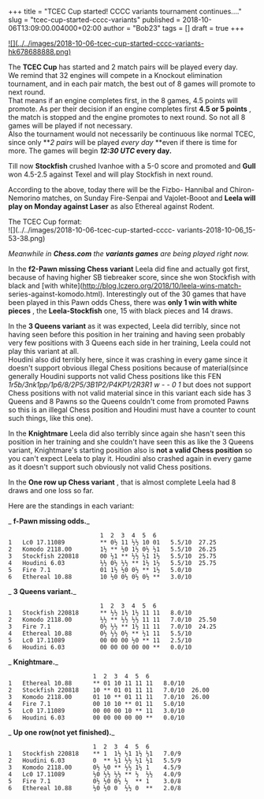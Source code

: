+++
title = "TCEC Cup started! CCCC variants tournament continues...."
slug = "tcec-cup-started-cccc-variants"
published = 2018-10-06T13:09:00.004000+02:00
author = "Bob23"
tags = []
draft = true
+++

[![](../../images/2018-10-06-tcec-cup-started-cccc-variants-
hk678688888.png)](https://3.bp.blogspot.com/-EUuhSUNK1rE/W7jIS1e83LI/AAAAAAAAAXo/zrM_1vDSJPkpmRyNl32VFObvLrQB2QG6ACLcBGAs/s1600/hk678688888.png)

  
  
The **TCEC Cup** has started and 2 match pairs will be played every day.  
We remind that 32 engines will compete in a Knockout elimination tournament,
and in each pair match, the best out of 8 games will promote to next round.  
That means if an engine completes first, in the 8 games, 4.5 points will
promote. As per their decision if an engine completes first **4.5 or 5
points** , the match is stopped and the engine promotes to next round. So not
all 8 games will be played if not necessary.  
Also the tournament would not necessarily be continuous like normal TCEC,
since only **_2 pairs_ will be played _every day_ **even if there is time for
more. The games will begin **_12:30 UTC_ every day.**  
  
Till now **Stockfish** crushed Ivanhoe with a 5-0 score and promoted and
**Gull** won 4.5-2.5 against Texel and will play Stockfish in next round.  
  
According to the above, today there will be the Fizbo- Hannibal and Chiron-
Nemorino matches, on Sunday Fire-Senpai and Vajolet-Booot and **Leela will
play on Monday against Laser** as also Ethereal against Rodent.  
  
The TCEC Cup format:  
![](../../images/2018-10-06-tcec-cup-started-cccc-
variants-2018-10-06_15-53-38.png)  
  
  
_Meanwhile in **Chess.com** the **variants games** are being played right
now._  
  
In the **f2-Pawn missing Chess variant** Leela did fine and actually got
first, because of having higher SB tiebreaker score, since she won Stockfish
with black and [with white](http://blog.lczero.org/2018/10/leela-wins-match-
series-against-komodo.html). Interestingly out of the 30 games that have been
played in this Pawn odds Chess, there was **only 1 win with white pieces** ,
the **Leela-Stockfish** one, 15 with black pieces and 14 draws.  
  
In the **3 Queens variant** as it was expected, Leela did terribly, since not
having seen before this position in her training and having seen probably very
few positions with 3 Queens each side in her training, Leela could not play
this variant at all.  
Houdini also did terribly here, since it was crashing in every game since it
doesn't support obvious illegal Chess positions because of material(since
generally Houdini supports not valid Chess positions like this FEN
_1r5b/3nk1pp/1p6/8/2P5/3B1P2/P4KP1/2R3R1 w - - 0 1_ but does not support Chess
positions with not valid material since in this variant each side has 3 Queens
and 8 Pawns so the Queens couldn't come from promoted Pawns so this is an
illegal Chess position and Houdini must have a counter to count such things,
like this one).  
  
In the **Knightmare** Leela did also terribly since again she hasn't seen this
position in her training and she couldn't have seen this as like the 3 Queens
variant, Knightmare's starting position also is **not a valid Chess position**
so you can't expect Leela to play it. Houdini also crashed again in every game
as it doesn't support such obviously not valid Chess positions.  
  
In the **One row up Chess variant** , that is almost complete Leela had 8
draws and one loss so far.  
  
  
Here are the standings in each variant:  
  
 _ **f-Pawn missing odds.**_  

    
    
                              1  2  3  4  5  6    
    1   Lc0 17.11089          ** 0½ 11 ½½ 10 01   5.5/10  27.25  
    2   Komodo 2118.00        1½ ** ½0 1½ 0½ ½1   5.5/10  26.25  
    3   Stockfish 220818      00 ½1 ** ½½ ½1 1½   5.5/10  25.75  
    4   Houdini 6.03          ½½ 0½ ½½ ** 1½ 1½   5.5/10  25.75  
    5   Fire 7.1              01 1½ ½0 0½ ** 1½   5.0/10  
    6   Ethereal 10.88        10 ½0 0½ 0½ 0½ **   3.0/10  
    

  
 _ **3 Queens variant.**_  

    
    
                              1  2  3  4  5  6    
    1   Stockfish 220818      ** ½½ 1½ 1½ 11 11   8.0/10  
    2   Komodo 2118.00        ½½ ** ½½ ½½ 11 11   7.0/10  25.50  
    3   Fire 7.1              0½ ½½ ** 1½ 11 11   7.0/10  24.25  
    4   Ethereal 10.88        0½ ½½ 0½ ** ½1 11   5.5/10  
    5   Lc0 17.11089          00 00 00 ½0 ** 11   2.5/10  
    6   Houdini 6.03          00 00 00 00 00 **   0.0/10  
    

  
 _ **Knightmare.**_  

    
    
                            1  2  3  4  5  6    
    1   Ethereal 10.88      ** 01 10 11 11 11   8.0/10  
    2   Stockfish 220818    10 ** 01 01 11 11   7.0/10  26.00  
    3   Komodo 2118.00      01 10 ** 01 11 11   7.0/10  26.00  
    4   Fire 7.1            00 10 10 ** 01 11   5.0/10  
    5   Lc0 17.11089        00 00 00 10 ** 11   3.0/10  
    6   Houdini 6.03        00 00 00 00 00 **   0.0/10  
    

  
 _ **Up one row(not yet finished).**_  

    
    
                            1  2  3  4  5  6    
    1   Stockfish 220818    ** 1  1½ ½1 1½ ½1   7.0/9  
    2   Houdini 6.03        0  ** ½1 ½½ ½1 ½1   5.5/9  
    3   Komodo 2118.00      0½ ½0 ** ½½ 1½ 1    4.5/9  
    4   Lc0 17.11089        ½0 ½½ ½½ ** ½  ½½   4.0/9  
    5   Fire 7.1            0½ ½0 0½ ½  ** 1    3.0/8  
    6   Ethereal 10.88      ½0 ½0 0  ½½ 0  **   2.0/8
